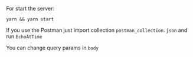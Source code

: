 For start the server:

```$xslt
yarn && yarn start
```

If you use the Postman just import collection ``postman_collection.json`` and run ``EchoAtTime``

You can change query params in ``body``